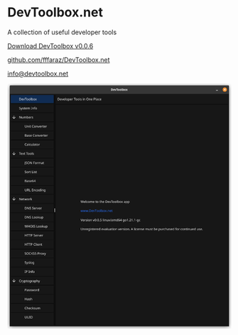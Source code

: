 # DevToolbox.net

A collection of useful developer tools

[Download DevToolbox v0.0.6](https://pub-7d9510c46c8a4a259f77309bd0cd5518.r2.dev/devtoolbox-v0.0.6.zip)

[github.com/fffaraz/DevToolbox.net](https://github.com/fffaraz/DevToolbox.net)

[info@devtoolbox.net](mailto:info@devtoolbox.net)

![screenshot](screenshot.jpg)
